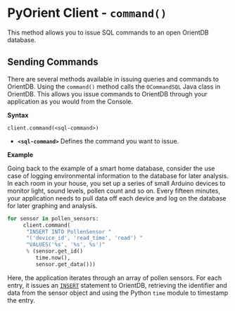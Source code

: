 
# PyOrient Client - `command()`

This method allows you to issue SQL commands to an open OrientDB database.

## Sending Commands

There are several methods available in issuing queries and commands to OrientDB.  Using the `command()` method calls the `OCommandSQL` Java class in OrientDB.  This allows you issue commands to OrientDB through your application as you would from the Console.

**Syntax**

```
client.command(<sql-command>)
```

- **`<sql-command>`** Defines the command you want to issue.

**Example**

Going back to the example of a smart home database, consider the use case of logging environmental information to the database for later analysis.  In each room in your house, you set up a series of small Arduino devices to monitor light, sound levels, pollen count and so on.  Every fifteen minutes, your application needs to pull data off each device and log on the database for later graphing and analysis. 

```py
for sensor in pollen_sensors:
	 client.command(
      "INSERT INTO PollenSensor "
      "('device_id', 'read_time', 'read') "
      "VALUES('%s', '%s', %s')"
      % (sensor.get_id()
         time.now(),
         sensor.get_data()))
```

Here, the application iterates through an array of pollen sensors.  For each entry, it issues an [`INSERT`](../sql/SQL-Insert.md) statement to OrientDB, retrieving the identifier and data from the sensor object and using the Python `time` module to timestamp the entry.

